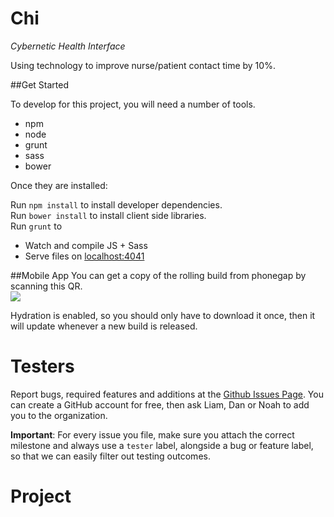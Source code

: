 Chi
===
_Cybernetic Health Interface_

Using technology to improve nurse/patient contact time by 10%.

##Get Started

To develop for this project, you will need a number of tools.
* npm
* node
* grunt
* sass
* bower

Once they are installed:

Run `npm install` to install developer dependencies.  
Run `bower install` to install client side libraries.  
Run `grunt` to 
* Watch and compile JS + Sass
* Serve files on [localhost:4041](localhost:4041)

##Mobile App
You can get a copy of the rolling build from phonegap by scanning this QR.  
![](https://chart.googleapis.com/chart?chs=116x116&cht=qr&chl=http://build.phonegap.com/apps/994817/install/?qr_key=1sHyLADykBtB2xTrWJML&chld=L|1&choe=UTF-8)

Hydration is enabled, so you should only have to download it once, then it will 
update whenever a new build is released.

Testers
=======

Report bugs, required features and additions at the [Github Issues Page](https://github.com/AstralDynamics/chi/issues).
You can create a GitHub account for free, then ask Liam, Dan or Noah to add you to the organization.

__Important__: For every issue you file, make sure you attach the correct milestone and always use a `tester` label, alongside a bug or feature label, so that we can easily filter out testing outcomes.

Project
=======
